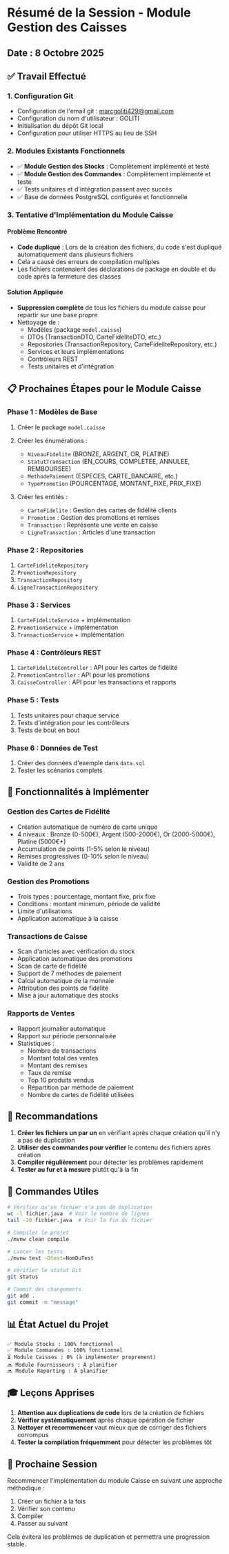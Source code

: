 # Résumé de la Session - Module Gestion des Caisses

## Date : 8 Octobre 2025

## ✅ Travail Effectué

### 1. Configuration Git
- Configuration de l'email git : marcgoliti429@gmail.com
- Configuration du nom d'utilisateur : GOLITI
- Initialisation du dépôt Git local
- Configuration pour utiliser HTTPS au lieu de SSH

### 2. Modules Existants Fonctionnels
- ✅ **Module Gestion des Stocks** : Complètement implémenté et testé
- ✅ **Module Gestion des Commandes** : Complètement implémenté et testé
- ✅ Tests unitaires et d'intégration passent avec succès
- ✅ Base de données PostgreSQL configurée et fonctionnelle

### 3. Tentative d'Implémentation du Module Caisse
#### Problème Rencontré
- **Code dupliqué** : Lors de la création des fichiers, du code s'est dupliqué automatiquement dans plusieurs fichiers
- Cela a causé des erreurs de compilation multiples
- Les fichiers contenaient des déclarations de package en double et du code après la fermeture des classes

#### Solution Appliquée
- **Suppression complète** de tous les fichiers du module caisse pour repartir sur une base propre
- Nettoyage de :
  - Modèles (package `model.caisse`)
  - DTOs (TransactionDTO, CarteFideliteDTO, etc.)
  - Repositories (TransactionRepository, CarteFideliteRepository, etc.)
  - Services et leurs implémentations
  - Contrôleurs REST
  - Tests unitaires et d'intégration

## 📋 Prochaines Étapes pour le Module Caisse

### Phase 1 : Modèles de Base
1. Créer le package `model.caisse`
2. Créer les énumérations :
   - `NiveauFidelite` (BRONZE, ARGENT, OR, PLATINE)
   - `StatutTransaction` (EN_COURS, COMPLETEE, ANNULEE, REMBOURSEE)
   - `MethodePaiement` (ESPECES, CARTE_BANCAIRE, etc.)
   - `TypePromotion` (POURCENTAGE, MONTANT_FIXE, PRIX_FIXE)

3. Créer les entités :
   - `CarteFidelite` : Gestion des cartes de fidélité clients
   - `Promotion` : Gestion des promotions et remises
   - `Transaction` : Représente une vente en caisse
   - `LigneTransaction` : Articles d'une transaction

### Phase 2 : Repositories
1. `CarteFideliteRepository`
2. `PromotionRepository`
3. `TransactionRepository`
4. `LigneTransactionRepository`

### Phase 3 : Services
1. `CarteFideliteService` + implémentation
2. `PromotionService` + implémentation
3. `TransactionService` + implémentation

### Phase 4 : Contrôleurs REST
1. `CarteFideliteController` : API pour les cartes de fidélité
2. `PromotionController` : API pour les promotions
3. `CaisseController` : API pour les transactions et rapports

### Phase 5 : Tests
1. Tests unitaires pour chaque service
2. Tests d'intégration pour les contrôleurs
3. Tests de bout en bout

### Phase 6 : Données de Test
1. Créer des données d'exemple dans `data.sql`
2. Tester les scénarios complets

## 🎯 Fonctionnalités à Implémenter

### Gestion des Cartes de Fidélité
- Création automatique de numéro de carte unique
- 4 niveaux : Bronze (0-500€), Argent (500-2000€), Or (2000-5000€), Platine (5000€+)
- Accumulation de points (1-5% selon le niveau)
- Remises progressives (0-10% selon le niveau)
- Validité de 2 ans

### Gestion des Promotions
- Trois types : pourcentage, montant fixe, prix fixe
- Conditions : montant minimum, période de validité
- Limite d'utilisations
- Application automatique à la caisse

### Transactions de Caisse
- Scan d'articles avec vérification du stock
- Application automatique des promotions
- Scan de carte de fidélité
- Support de 7 méthodes de paiement
- Calcul automatique de la monnaie
- Attribution des points de fidélité
- Mise à jour automatique des stocks

### Rapports de Ventes
- Rapport journalier automatique
- Rapport sur période personnalisée
- Statistiques :
  - Nombre de transactions
  - Montant total des ventes
  - Montant des remises
  - Taux de remise
  - Top 10 produits vendus
  - Répartition par méthode de paiement
  - Nombre de cartes de fidélité utilisées

## 📝 Recommandations

1. **Créer les fichiers un par un** en vérifiant après chaque création qu'il n'y a pas de duplication
2. **Utiliser des commandes pour vérifier** le contenu des fichiers après création
3. **Compiler régulièrement** pour détecter les problèmes rapidement
4. **Tester au fur et à mesure** plutôt qu'à la fin

## 🔧 Commandes Utiles

```bash
# Vérifier qu'un fichier n'a pas de duplication
wc -l fichier.java  # Voir le nombre de lignes
tail -20 fichier.java  # Voir la fin du fichier

# Compiler le projet
./mvnw clean compile

# Lancer les tests
./mvnw test -Dtest=NomDuTest

# Vérifier le statut Git
git status

# Commit des changements
git add .
git commit -m "message"
```

## 📊 État Actuel du Projet

```
✅ Module Stocks : 100% fonctionnel
✅ Module Commandes : 100% fonctionnel
⏳ Module Caisses : 0% (à implémenter proprement)
🔜 Module Fournisseurs : À planifier
🔜 Module Reporting : À planifier
```

## 🎓 Leçons Apprises

1. **Attention aux duplications de code** lors de la création de fichiers
2. **Vérifier systématiquement** après chaque opération de fichier
3. **Nettoyer et recommencer** vaut mieux que de corriger des fichiers corrompus
4. **Tester la compilation fréquemment** pour détecter les problèmes tôt

## 🚀 Prochaine Session

Recommencer l'implémentation du module Caisse en suivant une approche méthodique :
1. Créer un fichier à la fois
2. Vérifier son contenu
3. Compiler
4. Passer au suivant

Cela évitera les problèmes de duplication et permettra une progression stable.

